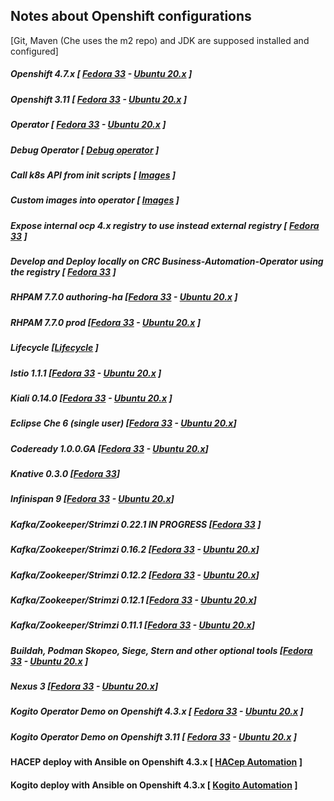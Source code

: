 ## Notes about Openshift configurations 
 [Git, Maven (Che uses the m2 repo) and JDK are supposed installed and configured]
 
##### Openshift 4.7.x [ **[Fedora 33](fedora/openshift_4.md)**  - **[Ubuntu 20.x](ubuntu/openshift_4.md)** ]
##### Openshift 3.11 [ **[Fedora 33](fedora/openshift.md)**  - **[Ubuntu 20.x](ubuntu/openshift.md)** ]
##### Operator [ **[Fedora 33](fedora/operator.md)**  - **[Ubuntu 20.x](#quay)** ]
##### Debug Operator [ **[Debug operator](common/debug_operator.md)**  ]
##### Call k8s API from init scripts [ **[Images](common/images.md)**  ]
##### Custom images into operator [ **[Images](fedora/customImageIntoOperator.md)**  ]
##### Expose internal ocp 4.x registry to use instead external registry [ **[Fedora 33](fedora/expose_registry_ocp4.md)**  ]
##### Develop and Deploy locally on CRC Business-Automation-Operator using the registry [ **[Fedora 33](fedora/business_automation_operator_crc.md)**  ]


##### RHPAM 7.7.0 authoring-ha [**[Fedora 33](fedora/rhpam_openshift_authoring_ha.md)** - **[Ubuntu 20.x]()** ]
##### RHPAM 7.7.0 prod [**[Fedora 33](fedora/rhpam_openshift_prod.md)** - **[Ubuntu 20.x]()** ]

##### Lifecycle [**[Lifecycle](common/lifecycle.md)** ]

##### Istio 1.1.1 [**[Fedora 33](fedora/istio.md)** - **[Ubuntu 20.x](ubuntu/istio.md)** ]
##### Kiali 0.14.0 [**[Fedora 33](fedora/kiali.md)** - **[Ubuntu 20.x](ubuntu/kiali.md)** ]
##### Eclipse Che 6 (single user) [**[Fedora 33](fedora/eclipse_che.md)** - **[Ubuntu 20.x](ubuntu/eclipse_che.md)**]
##### Codeready 1.0.0.GA [**[Fedora 33](fedora/codeReady.md)** - **[Ubuntu 20.x](ubuntu/codeReady.md)**]
##### Knative 0.3.0 [**[Fedora 33](fedora/knative.md)**]
##### Infinispan 9 [**[Fedora 33](fedora/infinispan.md)** - **[Ubuntu 20.x](ubuntu/infinispan.md)**]
##### Kafka/Zookeeper/Strimzi 0.22.1 IN PROGRESS [[Fedora 33](fedora/kafka_0221.md) ]
##### Kafka/Zookeeper/Strimzi 0.16.2  [[Fedora 33](fedora/kafka_0162.md) - [Ubuntu 20.x](ubuntu/kafka_0162.md)]
##### Kafka/Zookeeper/Strimzi 0.12.2  [[Fedora 33](fedora/kafka_0122.md) - [Ubuntu 20.x](ubuntu/kafka_0122.md)]
##### Kafka/Zookeeper/Strimzi 0.12.1  [[Fedora 33](fedora/kafka_0121.md) - [Ubuntu 20.x](ubuntu/kafka_0121.md)]
##### Kafka/Zookeeper/Strimzi 0.11.1  [[Fedora 33](fedora/kafka.md) - [Ubuntu 20.x](ubuntu/kafka.md)]

##### Buildah, Podman Skopeo, Siege,  Stern and other optional tools [**[Fedora 33](fedora/optional.md)**  - **[Ubuntu 20.x](ubuntu/optional.md)** ]
##### Nexus 3 [**[Fedora 33](fedora/nexus.md)** - **[Ubuntu 20.x](ubuntu/nexus.md)**]

##### Kogito Operator Demo on Openshift 4.3.x [ **[Fedora 33](fedora/kogito_openshift_4.md)**  - **[Ubuntu 20.x](ubuntu/kogito_openshift_4.md)** ]
##### Kogito Operator Demo on Openshift 3.11 [ **[Fedora 33](fedora/kogito_openshift.md)**  - **[Ubuntu 20.x](ubuntu/kogito_openshift.md)** ]

#### HACEP deploy with Ansible on Openshift 4.3.x [ **[HACep Automation](https://github.com/desmax74/openshift-drools-hacep-automation)** ]
#### Kogito deploy with Ansible on Openshift 4.3.x [ **[Kogito Automation](https://github.com/desmax74/openshift-kogito-automation)** ]

